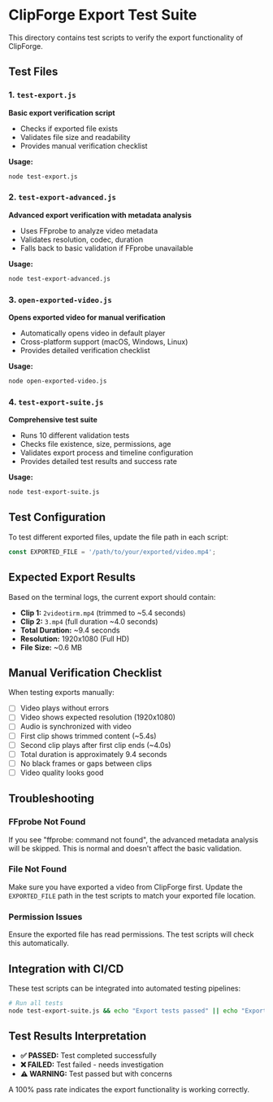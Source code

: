 # ClipForge Export Test Suite

This directory contains test scripts to verify the export functionality of ClipForge.

## Test Files

### 1. `test-export.js`
**Basic export verification script**
- Checks if exported file exists
- Validates file size and readability
- Provides manual verification checklist

**Usage:**
```bash
node test-export.js
```

### 2. `test-export-advanced.js`
**Advanced export verification with metadata analysis**
- Uses FFprobe to analyze video metadata
- Validates resolution, codec, duration
- Falls back to basic validation if FFprobe unavailable

**Usage:**
```bash
node test-export-advanced.js
```

### 3. `open-exported-video.js`
**Opens exported video for manual verification**
- Automatically opens video in default player
- Cross-platform support (macOS, Windows, Linux)
- Provides detailed verification checklist

**Usage:**
```bash
node open-exported-video.js
```

### 4. `test-export-suite.js`
**Comprehensive test suite**
- Runs 10 different validation tests
- Checks file existence, size, permissions, age
- Validates export process and timeline configuration
- Provides detailed test results and success rate

**Usage:**
```bash
node test-export-suite.js
```

## Test Configuration

To test different exported files, update the file path in each script:

```javascript
const EXPORTED_FILE = '/path/to/your/exported/video.mp4';
```

## Expected Export Results

Based on the terminal logs, the current export should contain:
- **Clip 1:** `2videotirm.mp4` (trimmed to ~5.4 seconds)
- **Clip 2:** `3.mp4` (full duration ~4.0 seconds)
- **Total Duration:** ~9.4 seconds
- **Resolution:** 1920x1080 (Full HD)
- **File Size:** ~0.6 MB

## Manual Verification Checklist

When testing exports manually:

- [ ] Video plays without errors
- [ ] Video shows expected resolution (1920x1080)
- [ ] Audio is synchronized with video
- [ ] First clip shows trimmed content (~5.4s)
- [ ] Second clip plays after first clip ends (~4.0s)
- [ ] Total duration is approximately 9.4 seconds
- [ ] No black frames or gaps between clips
- [ ] Video quality looks good

## Troubleshooting

### FFprobe Not Found
If you see "ffprobe: command not found", the advanced metadata analysis will be skipped. This is normal and doesn't affect the basic validation.

### File Not Found
Make sure you have exported a video from ClipForge first. Update the `EXPORTED_FILE` path in the test scripts to match your exported file location.

### Permission Issues
Ensure the exported file has read permissions. The test scripts will check this automatically.

## Integration with CI/CD

These test scripts can be integrated into automated testing pipelines:

```bash
# Run all tests
node test-export-suite.js && echo "Export tests passed" || echo "Export tests failed"
```

## Test Results Interpretation

- **✅ PASSED:** Test completed successfully
- **❌ FAILED:** Test failed - needs investigation
- **⚠️ WARNING:** Test passed but with concerns

A 100% pass rate indicates the export functionality is working correctly.
